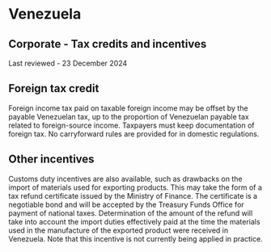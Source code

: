 # Venezuela
## Corporate - Tax credits and incentives
Last reviewed - 23 December 2024
## Foreign tax credit
Foreign income tax paid on taxable foreign income may be offset by the payable Venezuelan tax, up to the proportion of Venezuelan payable tax related to foreign-source income. Taxpayers must keep documentation of foreign tax. No carryforward rules are provided for in domestic regulations.
## Other incentives
Customs duty incentives are also available, such as drawbacks on the import of materials used for exporting products. This may take the form of a tax refund certificate issued by the Ministry of Finance. The certificate is a negotiable bond and will be accepted by the Treasury Funds Office for payment of national taxes. Determination of the amount of the refund will take into account the import duties effectively paid at the time the materials used in the manufacture of the exported product were received in Venezuela. Note that this incentive is not currently being applied in practice.

